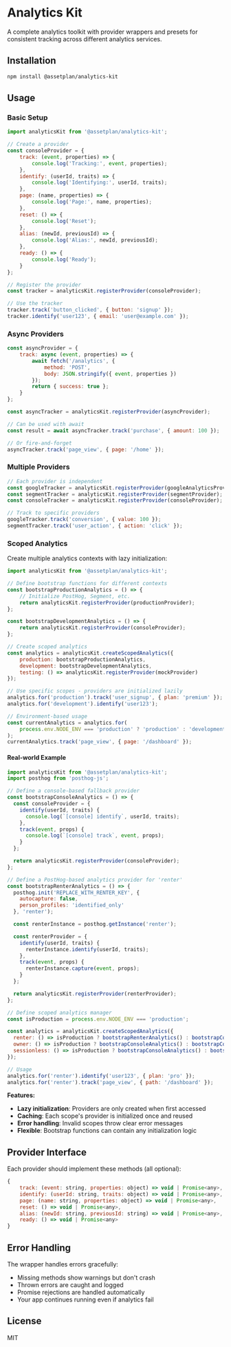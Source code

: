 # Analytics Kit

A complete analytics toolkit with provider wrappers and presets for consistent tracking across different analytics services.

## Installation

```bash
npm install @assetplan/analytics-kit
```

## Usage

### Basic Setup

```javascript
import analyticsKit from '@assetplan/analytics-kit';

// Create a provider
const consoleProvider = {
    track: (event, properties) => {
        console.log('Tracking:', event, properties);
    },
    identify: (userId, traits) => {
        console.log('Identifying:', userId, traits);
    },
    page: (name, properties) => {
        console.log('Page:', name, properties);
    },
    reset: () => {
        console.log('Reset');
    },
    alias: (newId, previousId) => {
        console.log('Alias:', newId, previousId);
    },
    ready: () => {
        console.log('Ready');
    }
};

// Register the provider
const tracker = analyticsKit.registerProvider(consoleProvider);

// Use the tracker
tracker.track('button_clicked', { button: 'signup' });
tracker.identify('user123', { email: 'user@example.com' });
```

### Async Providers

```javascript
const asyncProvider = {
    track: async (event, properties) => {
        await fetch('/analytics', {
            method: 'POST',
            body: JSON.stringify({ event, properties })
        });
        return { success: true };
    }
};

const asyncTracker = analyticsKit.registerProvider(asyncProvider);

// Can be used with await
const result = await asyncTracker.track('purchase', { amount: 100 });

// Or fire-and-forget
asyncTracker.track('page_view', { page: '/home' });
```

### Multiple Providers

```javascript
// Each provider is independent
const googleTracker = analyticsKit.registerProvider(googleAnalyticsProvider);
const segmentTracker = analyticsKit.registerProvider(segmentProvider);
const consoleTracker = analyticsKit.registerProvider(consoleProvider);

// Track to specific providers
googleTracker.track('conversion', { value: 100 });
segmentTracker.track('user_action', { action: 'click' });
```

### Scoped Analytics

Create multiple analytics contexts with lazy initialization:

```javascript
import analyticsKit from '@assetplan/analytics-kit';

// Define bootstrap functions for different contexts
const bootstrapProductionAnalytics = () => {
    // Initialize PostHog, Segment, etc.
    return analyticsKit.registerProvider(productionProvider);
};

const bootstrapDevelopmentAnalytics = () => {
    return analyticsKit.registerProvider(consoleProvider);
};

// Create scoped analytics
const analytics = analyticsKit.createScopedAnalytics({
    production: bootstrapProductionAnalytics,
    development: bootstrapDevelopmentAnalytics,
    testing: () => analyticsKit.registerProvider(mockProvider)
});

// Use specific scopes - providers are initialized lazily
analytics.for('production').track('user_signup', { plan: 'premium' });
analytics.for('development').identify('user123');

// Environment-based usage
const currentAnalytics = analytics.for(
    process.env.NODE_ENV === 'production' ? 'production' : 'development'
);
currentAnalytics.track('page_view', { page: '/dashboard' });
```

#### Real-world Example

```javascript
import analyticsKit from '@assetplan/analytics-kit';
import posthog from 'posthog-js';

// Define a console-based fallback provider
const bootstrapConsoleAnalytics = () => {
  const consoleProvider = {
    identify(userId, traits) {
      console.log(`[console] identify`, userId, traits);
    },
    track(event, props) {
      console.log(`[console] track`, event, props);
    }
  };

  return analyticsKit.registerProvider(consoleProvider);
};

// Define a PostHog-based analytics provider for 'renter'
const bootstrapRenterAnalytics = () => {
  posthog.init('REPLACE_WITH_RENTER_KEY', {
    autocapture: false,
    person_profiles: 'identified_only'
  }, 'renter');

  const renterInstance = posthog.getInstance('renter');

  const renterProvider = {
    identify(userId, traits) {
      renterInstance.identify(userId, traits);
    },
    track(event, props) {
      renterInstance.capture(event, props);
    }
  };

  return analyticsKit.registerProvider(renterProvider);
};

// Define scoped analytics manager
const isProduction = process.env.NODE_ENV === 'production';

const analytics = analyticsKit.createScopedAnalytics({
  renter: () => isProduction ? bootstrapRenterAnalytics() : bootstrapConsoleAnalytics(),
  owner: () => isProduction ? bootstrapConsoleAnalytics() : bootstrapConsoleAnalytics(), // Stubbed example
  sessionless: () => isProduction ? bootstrapConsoleAnalytics() : bootstrapConsoleAnalytics()
});

// Usage
analytics.for('renter').identify('user123', { plan: 'pro' });
analytics.for('renter').track('page_view', { path: '/dashboard' });
```

**Features:**
- **Lazy initialization**: Providers are only created when first accessed
- **Caching**: Each scope's provider is initialized once and reused
- **Error handling**: Invalid scopes throw clear error messages
- **Flexible**: Bootstrap functions can contain any initialization logic

## Provider Interface

Each provider should implement these methods (all optional):

```javascript
{
    track: (event: string, properties: object) => void | Promise<any>,
    identify: (userId: string, traits: object) => void | Promise<any>,
    page: (name: string, properties: object) => void | Promise<any>,
    reset: () => void | Promise<any>,
    alias: (newId: string, previousId: string) => void | Promise<any>,
    ready: () => void | Promise<any>
}
```

## Error Handling

The wrapper handles errors gracefully:

- Missing methods show warnings but don't crash
- Thrown errors are caught and logged
- Promise rejections are handled automatically
- Your app continues running even if analytics fail

## License

MIT